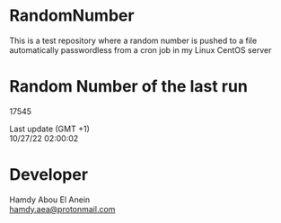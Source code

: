 # RandomNumber    
This is a test repository where a random number is pushed to a file automatically passwordless from a cron job in my Linux CentOS server    
# Random Number of the last run   
17545
      
Last update (GMT +1)    
10/27/22 02:00:02
# Developer    
Hamdy Abou El Anein   
hamdy.aea@protonmail.com
